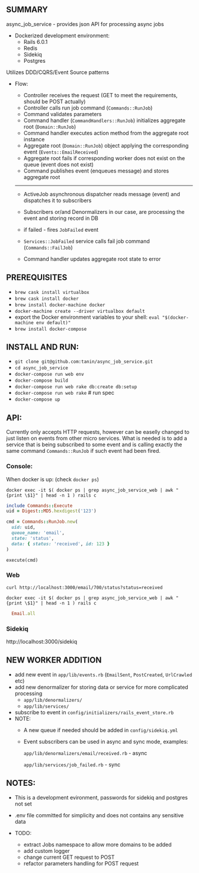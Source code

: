 ## SUMMARY
  async_job_service - provides json API for processing async jobs
  - Dockerized development environment:
    - Rails 6.0.1
    - Redis
    - Sidekiq
    - Postgres

  Utilizes DDD/CQRS/Event Source patterns

  - Flow:
    * Controller receives the request (GET to meet the requirements, should be POST actually)
    * Controller calls run job command (`Commands::RunJob`)
    * Command validates parameters
    * Command handler (`CommandHandlers::RunJob`) initializes aggregate root (`Domain::RunJob`)
    * Command handler executes action method from the aggregate root instance
    * Aggregate root (`Domain::RunJob`) object applying the corresponding event
      (`Events::EmailReceived`)
    * Aggregate root fails if corresponding worker does not exist on the queue
      (event does not exist)
    * Command publishes event (enqueues message) and stores aggregate root

    *********************

    * ActiveJob asynchronous dispatcher reads message (event) and dispatches it to subscribers
    * Subscribers or/and Denormalizers in our case, are processing the event and
      storing record in DB

    * if failed - fires `JobFailed` event
    * `Services::JobFailed` service calls fail job command (`Commands::FailJob`)
    * Command handler updates aggregate root state to error

## PREREQUISITES
  * `brew cask install virtualbox`
  * `brew cask install docker`
  * `brew install docker-machine docker`
  * `docker-machine create --driver virtualbox default`
  * export the Docker environment variables to your shell:
    `eval "$(docker-machine env default)"`
  * `brew install docker-compose`

## INSTALL AND RUN:
  * `git clone git@github.com:tanin/async_job_service.git`
  * `cd async_job_service`
  * `docker-compose run web env`
  * `docker-compose build`
  * `docker-compose run web rake db:create db:setup`
  * `docker-compose run web rake` # run spec
  * `docker-compose up`

## API:
Currently only accepts HTTP requests, however can be easelly changed to just listen on events from other micro services. What is needed is to add a service that is being subscribed to some event and is calling exactly the same command `Commands::RunJob` if such event had been fired.

### Console:
  When docker is up: (check `docker ps`)

  `docker exec -it $( docker ps | grep async_job_service_web | awk "{print \$1}" | head -n 1 ) rails c`

  ```ruby
  include Commands::Execute
  uid = Digest::MD5.hexdigest('123')

  cmd = Commands::RunJob.new(
    uid: uid,
    queue_name: 'email',
    state: 'status',
    data: { status: 'received', id: 123 }
  )

  execute(cmd)
  ```

### Web
  `curl http://localhost:3000/email/700/status?status=received`

  `docker exec -it $( docker ps | grep async_job_service_web | awk "{print \$1}" | head -n 1 ) rails c`
  ```ruby
    Email.all
  ```
### Sidekiq
  http://localhost:3000/sidekiq

## NEW WORKER ADDITION
  - add new event in `app/lib/events.rb` (`EmailSent`, `PostCreated`, `UrlCrawled` etc)
  - add new denormalizer for storing data or service for more complicated processing
    * `app/lib/denormalizers/`
    * `app/lib/services/`
  - subscribe to event in `config/initializers/rails_event_store.rb`
  - NOTE: 
      * A new queue if needed should be added in `config/sidekiq.yml`
      * Event subscribers can be used in async and sync mode, examples:
        
        `app/lib/denormalizers/email/received.rb` - async
        
        `app/lib/services/job_failed.rb` - sync

## NOTES:
  - This is a development evironment, passwords for sidekiq and postgres not set
  - .env file committed for simplicity and does not contains any sensitive data

  - TODO:
    * extract Jobs namespace to allow more domains to be added
    * add custom logger
    * change current GET request to POST
    * refactor parameters handling for POST request

